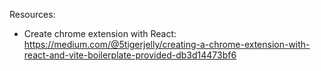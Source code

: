 Resources:
- Create chrome extension with React: https://medium.com/@5tigerjelly/creating-a-chrome-extension-with-react-and-vite-boilerplate-provided-db3d14473bf6